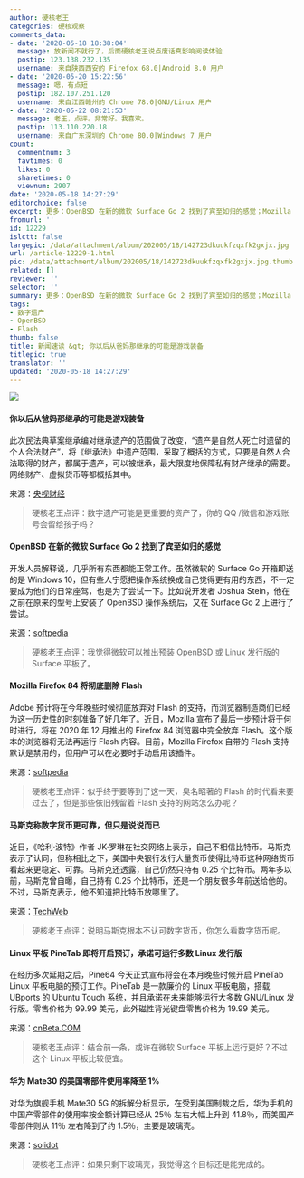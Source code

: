 ```yaml
---
author: 硬核老王
categories: 硬核观察
comments_data:
- date: '2020-05-18 18:38:04'
  message: 放新闻不就行了，后面硬核老王说点废话真影响阅读体验
  postip: 123.138.232.135
  username: 来自陕西西安的 Firefox 68.0|Android 8.0 用户
- date: '2020-05-20 15:22:56'
  message: 嗯，有点短
  postip: 182.107.251.120
  username: 来自江西赣州的 Chrome 78.0|GNU/Linux 用户
- date: '2020-05-22 08:21:53'
  message: 老王，点评。非常好。我喜欢。
  postip: 113.110.220.18
  username: 来自广东深圳的 Chrome 80.0|Windows 7 用户
count:
  commentnum: 3
  favtimes: 0
  likes: 0
  sharetimes: 0
  viewnum: 2907
date: '2020-05-18 14:27:29'
editorchoice: false
excerpt: 更多：OpenBSD 在新的微软 Surface Go 2 找到了宾至如归的感觉；Mozilla Firefox 84 将彻底删除 Flash
fromurl: ''
id: 12229
islctt: false
largepic: /data/attachment/album/202005/18/142723dkuukfzqxfk2gxjx.jpg
url: /article-12229-1.html
pic: /data/attachment/album/202005/18/142723dkuukfzqxfk2gxjx.jpg.thumb.jpg
related: []
reviewer: ''
selector: ''
summary: 更多：OpenBSD 在新的微软 Surface Go 2 找到了宾至如归的感觉；Mozilla Firefox 84 将彻底删除 Flash
tags:
- 数字遗产
- OpenBSD
- Flash
thumb: false
title: 新闻速读 &gt; 你以后从爸妈那继承的可能是游戏装备
titlepic: true
translator: ''
updated: '2020-05-18 14:27:29'
---
```


![](/data/attachment/album/202005/18/142723dkuukfzqxfk2gxjx.jpg)


#### 你以后从爸妈那继承的可能是游戏装备


此次民法典草案继承编对继承遗产的范围做了改变，“遗产是自然人死亡时遗留的个人合法财产”，将《继承法》中遗产范围，采取了概括的方式，只要是自然人合法取得的财产，都属于遗产，可以被继承，最大限度地保障私有财产继承的需要。网络财产、虚拟货币等都概括其中。


来源：[央视财经](https://www.cnbeta.com/articles/tech/980165.htm)



> 
> 硬核老王点评：数字遗产可能是更重要的资产了，你的 QQ /微信和游戏账号会留给孩子吗？
> 
> 
> 


#### OpenBSD 在新的微软 Surface Go 2 找到了宾至如归的感觉


开发人员解释说，几乎所有东西都能正常工作。虽然微软的 Surface Go 开箱即送的是 Windows 10，但有些人宁愿把操作系统换成自己觉得更有用的东西，不一定要成为他们的日常座驾，也是为了尝试一下。比如说开发者 Joshua Stein，他在之前在原来的型号上安装了 OpenBSD 操作系统后，又在 Surface Go 2 上进行了尝试。


来源：[softpedia](https://news.softpedia.com/news/openbsd-feels-almost-like-home-on-the-new-microsoft-surface-go-2-530011.shtml)



> 
> 硬核老王点评：我觉得微软可以推出预装 OpenBSD 或 Linux 发行版的 Surface 平板了。
> 
> 
> 


#### Mozilla Firefox 84 将彻底删除 Flash


Adobe 预计将在今年晚些时候彻底放弃对 Flash 的支持，而浏览器制造商们已经为这一历史性的时刻准备了好几年了。近日，Mozilla 宣布了最后一步预计将于何时进行，将在 2020 年 12 月推出的 Firefox 84 浏览器中完全放弃 Flash。这个版本的浏览器将无法再运行 Flash 内容。目前，Mozilla Firefox 自带的 Flash 支持默认是禁用的，但用户可以在必要时手动启用该插件。


来源：[softpedia](https://news.softpedia.com/news/mozilla-firefox-84-to-remove-flash-once-and-for-all-530010.shtml)



> 
> 硬核老王点评：似乎终于要等到了这一天，臭名昭著的 Flash 的时代看来要过去了，但是那些依旧残留着 Flash 支持的网站怎么办呢？
> 
> 
> 


#### 马斯克称数字货币更可靠，但只是说说而已


近日，《哈利·波特》作者 JK·罗琳在社交网络上表示，自己不相信比特币。马斯克表示了认同，但称相比之下，美国中央银行发行大量货币使得比特币这种网络货币看起来更稳定、可靠。马斯克还透露，自己仍然只持有 0.25 个比特币。两年多以前，马斯克曾自曝，自己持有 0.25 个比特币，还是一个朋友很多年前送给他的。不过，马斯克表示，他不知道把比特币放哪里了。


来源：[TechWeb](https://www.cnbeta.com/articles/tech/980399.htm)



> 
> 硬核老王点评：说明马斯克根本不认可数字货币，你怎么看数字货币呢。
> 
> 
> 


#### Linux 平板 PineTab 即将开启预订，承诺可运行多数 Linux 发行版


在经历多次延期之后，Pine64 今天正式宣布将会在本月晚些时候开启 PineTab Linux 平板电脑的预订工作。PineTab 是一款廉价的 Linux 平板电脑，搭载 UBports 的 Ubuntu Touch 系统，并且承诺在未来能够运行大多数 GNU/Linux 发行版。零售价格为 99.99 美元，此外磁性背光键盘零售价格为 19.99 美元。


来源：[cnBeta.COM](https://www.cnbeta.com/articles/tech/980285.htm)



> 
> 硬核老王点评：结合前一条，或许在微软 Surface 平板上运行更好？不过这个 Linux 平板比较便宜。
> 
> 
> 


#### 华为 Mate30 的美国零部件使用率降至 1%


对华为旗舰手机 Mate30 5G 的拆解分析显示，在受到美国制裁之后，华为手机的中国产零部件的使用率按金额计算已经从 25％ 左右大幅上升到 41.8％，而美国产零部件则从 11％ 左右降到了约 1.5％，主要是玻璃壳。


来源：[solidot](https://www.solidot.org/story?sid=64392)



> 
> 硬核老王点评：如果只剩下玻璃壳，我觉得这个目标还是能完成的。
> 
> 
>